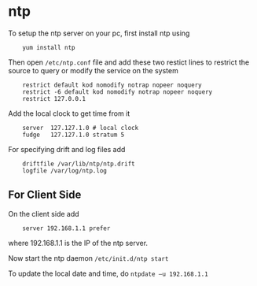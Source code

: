 # ntp
To setup the ntp server on your pc, first install ntp using
```
	yum install ntp
```
Then open ``` /etc/ntp.conf ``` file and add these two restict lines 
to restrict the source to query or modify the service on the system
```
	restrict default kod nomodify notrap nopeer noquery
	restrict -6 default kod nomodify notrap nopeer noquery
	restrict 127.0.0.1
```
Add the local clock to get time from it
```
	server  127.127.1.0 # local clock
	fudge   127.127.1.0 stratum 5
```
For specifying drift and log files add
```
	driftfile /var/lib/ntp/ntp.drift
	logfile /var/log/ntp.log
```

## For Client Side

On the client side add 
```
	server 192.168.1.1 prefer
```
where 192.168.1.1 is the IP of the ntp server.

Now start the ntp daemon ```/etc/init.d/ntp start``` 

To update the local date and time, do ```ntpdate –u 192.168.1.1```

